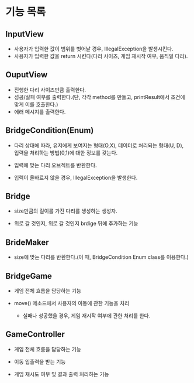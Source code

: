 # 기능 목록



## InputView
- 사용자가 입력한 값이 범위를 벗어날 경우, IllegalException을 발생시킨다.
- 사용자가 입력한 값을 return 시킨다(다리 사이즈, 게임 재시작 여부, 움직일 다리).


## OuputView

- 진행한 다리 사이즈만큼 출력한다.
- 성공/실패 여부를 출력한다.(단, 각각 method를 만들고, printResult에서 조건에 맞게 이를 호출한다.)
- 에러 메시지를 출력한다.

## BridgeCondition(Enum)

- 다리 상태에 따라, 유저에게 보여지는 형태(O,X), 데이터로 처리되는 형태(U, D), 입력을 처리하는 방법(0,1)에 대한 정보를 갖는다.

- 입력에 맞는 다리 오브젝트를 반환한다.

- 입력이 올바르지 않을 경우, IllegalException을 발생한다.

## Bridge

- size만큼의 길이를 가진 다리를 생성하는 생성자.

- 위로 갈 것인지, 위로 갈 것인지 brdige 뒤에 추가하는 기능

## BrideMaker

- size에 맞는 다리를 반환한다.(이 때, BridgeCondition Enum class를 이용한다.)

## BridgeGame

- 게임 전체 흐름을 담당하는 기능

- move() 메소드에서 사용자의 이동에 관한 기능을 처리
    - 실패나 성공했을 경우, 게임 재시작 여부에 관한 처리를 한다.

## GameController

- 게임 전체 흐름을 담당하는 기능

- 이동 입출력을 받는 기능

- 게임 재시도 여부 및 결과 출력 처리하는 기능